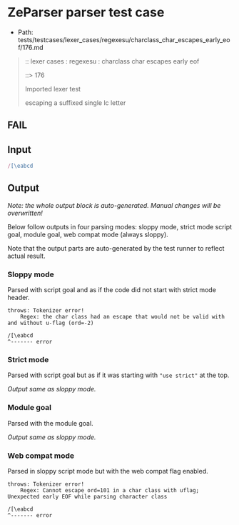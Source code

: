 # ZeParser parser test case

- Path: tests/testcases/lexer_cases/regexesu/charclass_char_escapes_early_eof/176.md

> :: lexer cases : regexesu : charclass char escapes early eof
>
> ::> 176
>
> Imported lexer test
>
> escaping a suffixed single lc letter

## FAIL

## Input

`````js
/[\eabcd
`````

## Output

_Note: the whole output block is auto-generated. Manual changes will be overwritten!_

Below follow outputs in four parsing modes: sloppy mode, strict mode script goal, module goal, web compat mode (always sloppy).

Note that the output parts are auto-generated by the test runner to reflect actual result.

### Sloppy mode

Parsed with script goal and as if the code did not start with strict mode header.

`````
throws: Tokenizer error!
    Regex: the char class had an escape that would not be valid with and without u-flag (ord=-2)

/[\eabcd
^------- error
`````

### Strict mode

Parsed with script goal but as if it was starting with `"use strict"` at the top.

_Output same as sloppy mode._

### Module goal

Parsed with the module goal.

_Output same as sloppy mode._

### Web compat mode

Parsed in sloppy script mode but with the web compat flag enabled.

`````
throws: Tokenizer error!
    Regex: Cannot escape ord=101 in a char class with uflag; Unexpected early EOF while parsing character class

/[\eabcd
^------- error
`````

